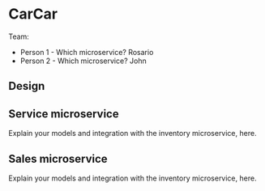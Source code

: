 # CarCar

Team:

* Person 1 - Which microservice? Rosario    
* Person 2 - Which microservice? John

## Design

## Service microservice

Explain your models and integration with the inventory
microservice, here.

## Sales microservice

Explain your models and integration with the inventory
microservice, here.
